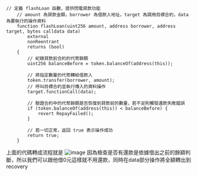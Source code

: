 ```
// 定義 flashLoan 函數，提供閃電貸款功能
    // amount 為貸款金額，borrower 為借款人地址，target 為調用目標合約，data 為要執行的操作資料
    function flashLoan(uint256 amount, address borrower, address target, bytes calldata data)
        external
        nonReentrant
        returns (bool)
    {
        // 紀錄貸款前合約的代幣餘額
        uint256 balanceBefore = token.balanceOf(address(this));

        // 將指定數量的代幣轉給借款人
        token.transfer(borrower, amount);
        // 呼叫目標合約並執行傳入的資料操作
        target.functionCall(data);

        // 驗證合約中的代幣餘額是否恢復到貸款前的數量，若不足則觸發還款失敗錯誤
        if (token.balanceOf(address(this)) < balanceBefore) {
            revert RepayFailed();
        }

        // 若一切正常，返回 true 表示操作成功
        return true;
    }
```
上面的代碼轉成流程就是
![image](https://github.com/user-attachments/assets/c1055bec-83a0-48ea-8893-6be652f27980)
因為檢查是否有還款是依據借出之前的餘額判斷，所以我們可以跟他借0元這樣就不用還款，同時在data部分操作將全額轉出到recovery
